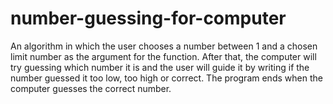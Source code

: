 # number-guessing-for-computer
An algorithm in which the user chooses a number between 1 and a chosen limit number as the argument for the function. After that, the computer will try guessing which number it is and the user will guide it by writing if the number guessed it too low, too high or correct. The program ends when the computer guesses the correct number.
